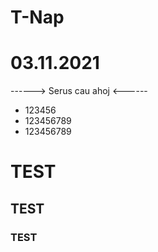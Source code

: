 # T-Nap
# 03.11.2021

------> Serus cau ahoj <------

* 123456
* 123456789
* 123456789


# TEST

## TEST

### TEST
